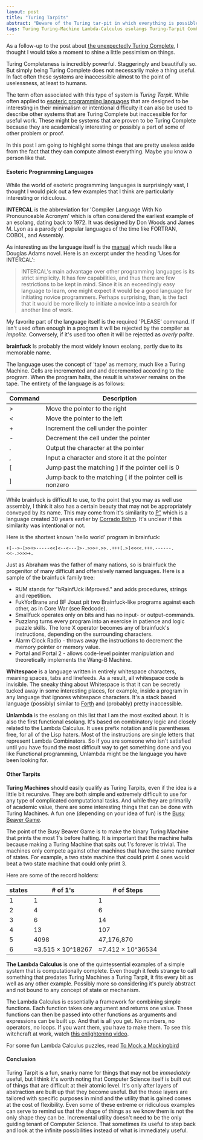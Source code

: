 ```yaml
---
layout: post
title: "Turing Tarpits"
abstract: "Beware of the Turing tar-pit in which everything is possible but nothing of interest is easy.      -Alan Perlis in Epigrams on Programming"
tags: Turing Turing-Machine Lambda-Calculus esolangs Turing-Tarpit Combinatory-Logic
---
```

As a follow-up to the post about [the unexpectedly Turing Complete](/2018/11/30/accidentally-turing-complete.html), I thought I would take a moment to shine a little pessimism on things.

Turing Completeness is incredibly powerful. Staggeringly and beautifully so. But simply being Turing Complete does not necessarily make a thing useful. In fact often these systems are inaccessible almost to the point of uselessness, at least to humans.

The term often associated with this type of system is *Turing Tarpit*. While often applied to [esoteric programming languages](https://en.wikipedia.org/wiki/Esoteric_programming_language) that are designed to be interesting in their minimalism or intentional difficulty it can also be used to describe other systems that are Turing Complete but inaccessible for for useful work. These might be systems that are proven to be Turing Complete because they are academically interesting or possibly a part of some of other problem or proof.

In this post I am going to highlight some things that are pretty useless aside from the fact that they can compute almost everything. Maybe you know a person like that.

#### Esoteric Programming Languages
While the world of esoteric programming languages is surprisingly vast, I thought I would pick out a few examples that I think are particularly interesting or ridiculous.

**INTERCAL** is the abbreviation for 'Compiler Language With No Pronounceable Acronym' which is often considered the earliest example of an esolang, dating back to 1972. It was designed by Don Woods and James M. Lyon as a parody of popular languages of the time like FORTRAN, COBOL, and Assembly.

As interesting as the language itself is the [manual](https://www.muppetlabs.com/~breadbox/intercal-man/s01.html) which reads like a Douglas Adams novel. Here is an excerpt under the heading 'Uses for INTERCAL':

>INTERCAL's main advantage over other programming languages is its strict simplicity. It has few capabilities, and thus there are few restrictions to be kept in mind. Since it is an exceedingly easy language to learn, one might expect it would be a good language for initiating novice programmers. Perhaps surprising, than, is the fact that it would be more likely to initiate a novice into a search for another line of work. 

My favorite part of the language itself is the required 'PLEASE' command. If isn't used often enough in a program it will be rejected by the compiler as *impolite*. Conversely, if it's used too often it will be rejected as *overly polite*.

**brainfuck** Is probably the most widely known esolang, partly due to its memorable name.

The language uses the concept of 'tape' as memory, much like a Turing Machine. Cells are incremented and and decremented according to the program. When the program halts, the result is whatever remains on the tape. The entirety of the language is as follows:

| Command | Description |
|---------|-------------|
|>|Move the pointer to the right|
|<|Move the pointer to the left|
|+|Increment the cell under the pointer|
|-|Decrement the cell under the pointer|
|.|Output the character at the pointer|
|,|Input a character and store it at the pointer|
|[|Jump past the matching ] if the pointer cell is 0|
|]|Jump back to the matching [ if the pointer cell is nonzero|

While brainfuck is difficult to use, to the point that you may as well use assembly, I think it also has a certain beauty that may not be appropriately conveyed by its name. This may come from it's similarity to [P′′](https://en.wikipedia.org/wiki/P%E2%80%B2%E2%80%B2) which is a language created 30 years earlier by [Corrado Böhm](https://en.wikipedia.org/wiki/Corrado_B%C3%B6hm). It's unclear if this similarity was intentional or not.

Here is the shortest known 'hello world' program in brainfuck:

`+[-->-[>>+>-----<<]<--<---]>-.>>>+.>>..+++[.>]<<<<.+++.------.<<-.>>>>+.`

Just as Abraham was the father of many nations, so is brainfuck the progenitor of many difficult and offensively named languages. Here is a sample of the brainfuck family tree:

* RUM stands for "bRainfUck iMproved." and adds procedures, strings and repetition.
* FukYorBrane and BF Joust pit two Brainfuck-like programs against each other, as in Core War (see Redcode).
* Smallfuck operates only on bits and has no input- or output-commands.
* Puzzlang turns every program into an exercise in patience and logic puzzle skills. The lone X operator becomes any of brainfuck's instructions, depending on the surrounding characters.
* Alarm Clock Radio - throws away the instructions to decrement the memory pointer or memory value.
* Portal and Portal 2 - allows code-level pointer manipulation and theoretically implements the Wang-B Machine.

**Whitespace** is a language written in entirely whitespace characters, meaning spaces, tabs and linefeeds. As a result, all whitespace code is invisible. The sneaky thing about Whitespace is that it can be secretly tucked away in some interesting places, for example, inside a program in any language that ignores whitespace characters. It's a stack based language (possibly) similar to [Forth](https://en.wikipedia.org/wiki/Forth_(programming_language)) and (probably) pretty inaccessible.

**Unlambda** is the esolang on this list that I am the most excited about. It is also the first functional esolang. It's based on combinatory logic and closely related to the Lambda Calculus. It uses prefix notation and is parentheses free, for all of the Lisp haters. Most of the instructions are single letters that represent Lambda Combinators. So if you are someone who isn't satisfied until you have found the most difficult way to get something done and you like Functional programming, Unlambda might be the language you have been looking for. 

#### Other Tarpits

**Turing Machines** should easily qualify as Turing Tarpits, even if the idea is a little bit recursive. They are both simple and extremely difficult to use for any type of complicated computational tasks. And while they are primarily of academic value, there are some interesting things that can be done with Turing Machines. A fun one (depending on your idea of fun) is the [Busy Beaver Game](https://en.wikipedia.org/wiki/Busy_beaver).

The point of the Busy Beaver Game is to make the binary Turing Machine that prints the most 1's before halting. It is important that the machine halts because making a Turing Machine that spits out 1's forever is trivial. The machines only compete against other machines that have the same number of states. For example, a two state machine that could print 4 ones would beat a two state machine that could only print 3.

Here are some of the record holders:

| states | # of 1's | # of Steps |
|--------|----------|------------|
| 1 | 1 | 1 |
| 2 | 4 | 6 |
| 3 | 6 | 14 |
| 4 | 13 | 107 |
| 5 | 4098 | 47,176,870 |
| 6 | ≈3.515 × 10^18267 | ≈7.412 × 10^36534 |

**The Lambda Calculus** is one of the quintessential examples of a simple system that is computationally complete. Even though it feels strange to call something that predates Turing Machines a Turing Tarpit, it fits every bit as well as any other example. Possibly more so considering it's purely abstract and not bound to any concept of state or mechanism.

The Lambda Calculus is essentially a framework for combining simple functions. Each function takes one argument and returns one value. These functions can then be passed into other functions as arguments and expressions can be built up. And that is all you get. No numbers, no operators, no loops. If you want them, you have to make them. To see this witchcraft at work, watch [this enlightening video](https://www.youtube.com/watch?v=3VQ382QG-y4).

For some fun Lambda Calculus puzzles, read [To Mock a Mockingbird](http://www.enthusiasticallyconfused.com/Mathematics/Riddles%20%26%20Puzzles/Raymond%20Smullyan/To%20Mock%20a%20Mocking%20Bird%20-%20Smullyan.pdf)

#### Conclusion

Turing Tarpit is a fun, snarky name for things that may not be *immediately* useful, but I think it's worth noting that Computer Science itself is built out of things that are difficult at their atomic level. It's only after layers of abstraction are built up that they become useful. But the those layers are tailored with specific purposes in mind and the utility that is gained comes at the cost of flexibility. Even some of these extreme or ridiculous examples can serve to remind us that the shape of things as we know them is not the only shape they can be. Incremental utility doesn't need to be the only guiding tenant of Computer Science. That sometimes its useful to step back and look at the infinite possibilities instead of what is immediately useful. 